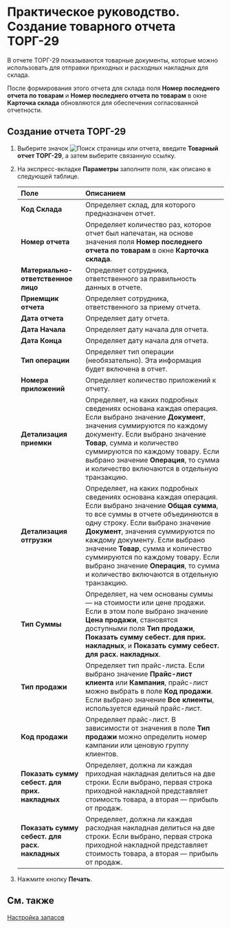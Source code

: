 # Практическое руководство. Создание товарного отчета ТОРГ-29

В отчете ТОРГ-29 показываются товарные документы, которые можно использовать для отправки приходных и расходных накладных для склада. 

После формирования этого отчета для склада поля **Номер последнего отчета по товарам** и **Номер последнего отчета по товарам** в окне **Карточка склада** обновляются для обеспечения согласованной отчетности.

 

## Создание отчета ТОРГ-29 

1. Выберите значок ![Поиск страницы или отчета](), введите **Товарный отчет ТОРГ-29**, а затем выберите связанную ссылку.

2. На экспресс-вкладке **Параметры** заполните поля, как описано в следующей таблице.

   | Поле                                           | Описанием                                                    |
   | :--------------------------------------------- | :----------------------------------------------------------- |
   | **Код Склада**                                 | Определяет склад, для которого предназначен отчет.           |
   | **Номер отчета**                               | Определяет количество раз, которое отчет был напечатан, на основе значения поля **Номер последнего отчета по товарам** в окне **Карточка склада**. |
   | **Материально-ответственное лицо**             | Определяет сотрудника, ответственного за правильность данных в отчете. |
   | **Приемщик отчета**                            | Определяет сотрудника, ответственного за приему отчета.      |
   | **Дата отчета**                                | Определяет дату отчета.                                      |
   | **Дата Начала**                                | Определяет дату начала для отчета.                           |
   | **Дата Конца**                                 | Определяет дату начала для отчета.                           |
   | **Тип операции**                               | Определяет тип операции (необязательно). Эта информация будет включена в отчет. |
   | **Номера приложений**                          | Определяет количество приложений к отчету.                   |
   | **Детализация приемки**                        | Определяет, на каких подробных сведениях основана каждая операция.   Если выбрано значение **Документ**, значения суммируются по каждому документу. Если выбрано значение **Товар**, сумма и количество суммируются по каждому товару. Если выбрано значение **Операция**, то сумма и количество включаются в отдельную транзакцию. |
   | **Детализация отгрузки**                       | Определяет, на каких подробных сведениях основана каждая операция.   Если выбрано значение **Общая сумма**, то все суммы в отчете объединяются в одну строку. Если выбрано значение **Документ**, значения суммируются по каждому документу. Если выбрано значение **Товар**, сумма и количество суммируются по каждому товару. Если выбрано значение **Операция**, то сумма и количество включаются в отдельную транзакцию. |
   | **Тип Суммы**                                  | Определяет, на чем основаны суммы — на стоимости или цене продажи.   Если в этом поле выбрано значение **Цена продажи**, становятся доступными поля **Тип продажи**, **Показать сумму себест. для прих. накладных**, и **Показать сумму себест. для расх. накладных**. |
   | **Тип продажи**                                | Определяет тип прайс-листа.   Если выбрано значение **Прайс-лист клиента** или **Кампания**, прайс-лист можно выбрать в поле **Код продажи**. Если выбрано значение **Все клиенты**, используется единый прайс-лист. |
   | **Код продажи**                                | Определяет прайс-лист. В зависимости от значения в поле **Тип продажи** можно определить номер кампании или ценовую группу клиентов. |
   | **Показать сумму себест. для прих. накладных** | Определяет, должна ли каждая приходная накладная делиться на две строки. Если выбрано, первая строка приходной накладной представляет стоимость товара, а вторая — прибыль от продаж. |
   | **Показать сумму себест. для расх. накладных** | Определяет, должна ли каждая расходная накладная делиться на две строки. Если выбрано, первая строка приходной накладной представляет стоимость товара, а вторая — прибыль от продаж. |

3. Нажмите кнопку **Печать**.

 

## См. также 

[Настройка запасов](https://docs.microsoft.com/ru-ru/dynamics365/business-central/inventory-setup-inventory)

